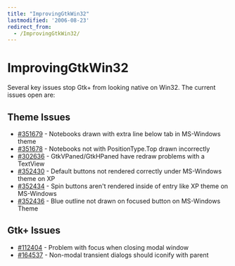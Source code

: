 ```yaml
---
title: "ImprovingGtkWin32"
lastmodified: '2006-08-23'
redirect_from:
  - /ImprovingGtkWin32/
---
```


ImprovingGtkWin32
=================

Several key issues stop Gtk+ from looking native on Win32. The current issues open are:

Theme Issues
------------

-   [#351679](http://bugzilla.gnome.org/show_bug.cgi?id=351679) - Notebooks drawn with extra line below tab in MS-Windows theme
-   [#351678](http://bugzilla.gnome.org/show_bug.cgi?id=351678) - Notebooks not with PositionType.Top drawn incorrectly
-   [#302636](http://bugzilla.gnome.org/show_bug.cgi?id=302636) - GtkVPaned/GtkHPaned have redraw problems with a TextView
-   [#352430](http://bugzilla.gnome.org/show_bug.cgi?id=352430) - Default buttons not rendered correctly under MS-Windows theme on XP
-   [#352434](http://bugzilla.gnome.org/show_bug.cgi?id=352434) - Spin buttons aren't rendered inside of entry like XP theme on MS-Windows
-   [#352436](http://bugzilla.gnome.org/show_bug.cgi?id=352436) - Blue outline not drawn on focused button on MS-Windows Theme

Gtk+ Issues
-----------

-   [#112404](http://bugzilla.gnome.org/show_bug.cgi?id=112404) - Problem with focus when closing modal window
-   [#164537](http://bugzilla.gnome.org/show_bug.cgi?id=164537) - Non-modal transient dialogs should iconify with parent


